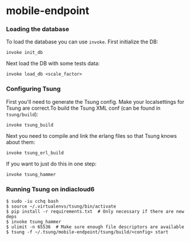 # mobile-endpoint

### Loading the database

To load the database you can use `invoke`. First initialize the DB:

```
invoke init_db
```

Next load the DB with some tests data:

```
invoke load_db <scale_factor>
```

### Configuring Tsung

First you'll need to generate the Tsung config. Make your localsettings for Tsung are correct.To build the
Tsung XML conf (can be found in `tsung/build`):
```
invoke tsung_build
```

Next you need to compile and link the erlang files so that Tsung knows about them:
```
invoke tsung_erl_build
```

If you want to just do this in one step:

```
invoke tsung_hammer
```

### Running Tsung on indiacloud6
```
$ sudo -iu cchq bash
$ source ~/.virtualenvs/tsung/bin/activate
$ pip install -r requirements.txt  # Only necessary if there are new deps
$ invoke tsung_hammer
$ ulimit -n 65536  # Make sure enough file descriptors are available
$ tsung -f ~/.tsung/mobile-endpoint/tsung/build/<config> start
```
